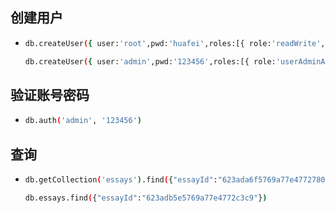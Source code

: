 ## 创建用户

* ```bash
  db.createUser({ user:'root',pwd:'huafei',roles:[{ role:'readWrite', db: 'lilshop'}]})
  
  db.createUser({ user:'admin',pwd:'123456',roles:[{ role:'userAdminAnyDatabase', db: 'admin'},"readWriteAnyDatabase"]})
  ```

## 验证账号密码

* ```bash
  db.auth('admin', '123456')
  ```

## 查询

* ```bash
  db.getCollection('essays').find({"essayId":"623ada6f5769a77e47727804"})
  
  db.essays.find({"essayId":"623adb5e5769a77e4772c3c9"})
  ```
